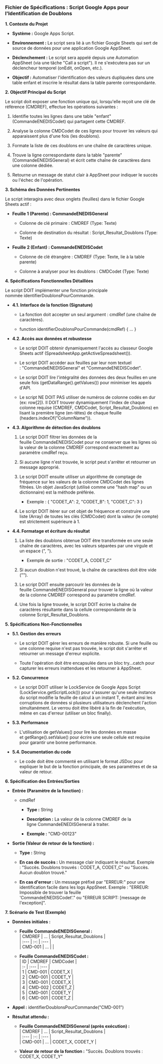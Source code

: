 ### **Fichier de Spécifications : Script Google Apps pour l'Identification de Doublons**

**1. Contexte du Projet**

- **Système :** Google Apps Script.
    
- **Environnement :** Le script sera lié à un fichier Google Sheets qui sert de source de données pour une application Google AppSheet.
    
- **Déclenchement :** Le script sera appelé depuis une Automation AppSheet (via une tâche "Call a script"). Il ne s'exécutera pas sur un déclencheur temporel (onEdit, onOpen, etc.).
    
- **Objectif :** Automatiser l'identification des valeurs dupliquées dans une table enfant et inscrire le résultat dans la table parente correspondante.
    

**2. Objectif Principal du Script**

Le script doit exposer une fonction unique qui, lorsqu'elle reçoit une clé de référence (CMDREF), effectue les opérations suivantes :

1. Identifie toutes les lignes dans une table "enfant" (CommandeENEDISCodet) qui partagent cette CMDREF.
    
2. Analyse la colonne CMDCodet de ces lignes pour trouver les valeurs qui apparaissent plus d'une fois (les doublons).
    
3. Formate la liste de ces doublons en une chaîne de caractères unique.
    
4. Trouve la ligne correspondante dans la table "parente" (CommandeENEDISGeneral) et écrit cette chaîne de caractères dans une colonne dédiée.
    
5. Retourne un message de statut clair à AppSheet pour indiquer le succès ou l'échec de l'opération.
    

**3. Schéma des Données Pertinentes**

Le script interagira avec deux onglets (feuilles) dans le fichier Google Sheets actif :

- **Feuille 1 (Parente) : CommandeENEDISGeneral**
    
    - Colonne de clé primaire : CMDREF (Type: Texte)
        
    - Colonne de destination du résultat : Script_Resultat_Doublons (Type: Texte)
        
- **Feuille 2 (Enfant) : CommandeENEDISCodet**
    
    - Colonne de clé étrangère : CMDREF (Type: Texte, lie à la table parente)
        
    - Colonne à analyser pour les doublons : CMDCodet (Type: Texte)
        

**4. Spécifications Fonctionnelles Détaillées**

Le script DOIT implémenter une fonction principale nommée identifierDoublonsPourCommande.

- **4.1. Interface de la fonction (Signature)**
    
    - La fonction doit accepter un seul argument : cmdRef (une chaîne de caractères).
        
    - function identifierDoublonsPourCommande(cmdRef) { ... }
        
- **4.2. Accès aux données et robustesse**
    
    - Le script DOIT obtenir dynamiquement l'accès au classeur Google Sheets actif (SpreadsheetApp.getActiveSpreadsheet()).
        
    - Le script DOIT accéder aux feuilles par leur nom textuel : "CommandeENEDISGeneral" et "CommandeENEDISCodet".
        
    - Le script DOIT lire l'intégralité des données des deux feuilles en une seule fois (getDataRange().getValues()) pour minimiser les appels d'API.
        
    - Le script NE DOIT PAS utiliser de numéros de colonne codés en dur (ex: row[2]). Il DOIT trouver dynamiquement l'index de chaque colonne requise (CMDREF, CMDCodet, Script_Resultat_Doublons) en lisant la première ligne (en-têtes) de chaque feuille (headers.indexOf("ColumnName")).
        
- **4.3. Algorithme de détection des doublons**
    
    1. Le script DOIT filtrer les données de la feuille CommandeENEDISCodet pour ne conserver que les lignes où la valeur de la colonne CMDREF correspond exactement au paramètre cmdRef reçu.
        
    2. Si aucune ligne n'est trouvée, le script peut s'arrêter et retourner un message approprié.
        
    3. Le script DOIT ensuite utiliser un algorithme de comptage de fréquence sur les valeurs de la colonne CMDCodet des lignes filtrées. Un objet JavaScript (utilisé comme une "hash map" ou un dictionnaire) est la méthode préférée.
        
        - Exemple : { "CODET_A": 2, "CODET_B": 1, "CODET_C": 3 }
            
    4. Le script DOIT itérer sur cet objet de fréquence et construire une liste (Array) de toutes les clés (CMDCodet) dont la valeur (le compte) est strictement supérieure à 1.
        
- **4.4. Formatage et écriture du résultat**
    
    1. La liste des doublons obtenue DOIT être transformée en une seule chaîne de caractères, avec les valeurs séparées par une virgule et un espace (", ").
        
        - Exemple de sortie : "CODET_A, CODET_C"
            
    2. Si aucun doublon n'est trouvé, la chaîne de caractères doit être vide ("").
        
    3. Le script DOIT ensuite parcourir les données de la feuille CommandeENEDISGeneral pour trouver la ligne où la valeur de la colonne CMDREF correspond au paramètre cmdRef.
        
    4. Une fois la ligne trouvée, le script DOIT écrire la chaîne de caractères résultante dans la cellule correspondante de la colonne Script_Resultat_Doublons.
        

**5. Spécifications Non-Fonctionnelles**

- **5.1. Gestion des erreurs**
    
    - Le script DOIT gérer les erreurs de manière robuste. Si une feuille ou une colonne requise n'est pas trouvée, le script doit s'arrêter et retourner un message d'erreur explicite.
        
    - Toute l'opération doit être encapsulée dans un bloc try...catch pour capturer les erreurs inattendues et les retourner à AppSheet.
        
- **5.2. Concurrence**
    
    - Le script DOIT utiliser le LockService de Google Apps Script (LockService.getScriptLock()) pour s'assurer qu'une seule instance du script modifie la feuille de calcul à un instant T, évitant ainsi les corruptions de données si plusieurs utilisateurs déclenchent l'action simultanément. Le verrou doit être libéré à la fin de l'exécution, même en cas d'erreur (utiliser un bloc finally).
        
- **5.3. Performance**
    
    - L'utilisation de getValues() pour lire les données en masse et getRange().setValue() pour écrire une seule cellule est requise pour garantir une bonne performance.
        
- **5.4. Documentation du code**
    
    - Le code doit être commenté en utilisant le format JSDoc pour expliquer le but de la fonction principale, de ses paramètres et de sa valeur de retour.
        

**6. Spécification des Entrées/Sorties**

- **Entrée (Paramètre de la fonction) :**
    
    - cmdRef
        
        - **Type :** String
            
        - **Description :** La valeur de la colonne CMDREF de la ligne CommandeENEDISGeneral à traiter.
            
        - **Exemple :** "CMD-00123"
            
- **Sortie (Valeur de retour de la fonction) :**
    
    - **Type :** String
        
    - **En cas de succès :** Un message clair indiquant le résultat. Exemple : "Succès. Doublons trouvés : CODET_A, CODET_C" ou "Succès. Aucun doublon trouvé."
        
    - **En cas d'erreur :** Un message préfixé par "ERREUR:" pour une identification facile dans les logs AppSheet. Exemple : "ERREUR: Impossible de trouver la feuille 'CommandeENEDISCodet'." ou "ERREUR SCRIPT: [message de l'exception]".
        

**7. Scénario de Test (Exemple)**

- **Données initiales :**
    
    - **Feuille CommandeENEDISGeneral :**  
        | CMDREF | ... | Script_Resultat_Doublons |  
        | :--- | :-: | :--- |  
        | CMD-001 | ... | |
        
    - **Feuille CommandeENEDISCodet :**  
        | ID | CMDREF | CMDCodet |  
        | :- | :--- | :--- |  
        | 1 | CMD-001 | CODET_X |  
        | 2 | CMD-001 | CODET_Y |  
        | 3 | CMD-001 | CODET_X |  
        | 4 | CMD-002 | CODET_Z |  
        | 5 | CMD-001 | CODET_Y |  
        | 6 | CMD-001 | CODET_Z |
        
- **Appel :** identifierDoublonsPourCommande("CMD-001")
    
- **Résultat attendu :**
    
    - **Feuille CommandeENEDISGeneral (après exécution) :**  
        | CMDREF | ... | Script_Resultat_Doublons |  
        | :--- | :-: | :--- |  
        | CMD-001 | ... | CODET_X, CODET_Y |
        
    - **Valeur de retour de la fonction :** "Succès. Doublons trouvés : CODET_X, CODET_Y"